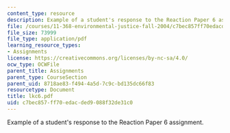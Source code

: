 ```yaml
---
content_type: resource
description: Example of a student's response to the Reaction Paper 6 assignment.
file: /courses/11-368-environmental-justice-fall-2004/c7bec857ff70edacded9088f32de31c0_lkc6.pdf
file_size: 73999
file_type: application/pdf
learning_resource_types:
- Assignments
license: https://creativecommons.org/licenses/by-nc-sa/4.0/
ocw_type: OCWFile
parent_title: Assignments
parent_type: CourseSection
parent_uid: 8718ae83-f494-4a5d-7c9c-bd135dc66f83
resourcetype: Document
title: lkc6.pdf
uid: c7bec857-ff70-edac-ded9-088f32de31c0
---
```

Example of a student's response to the Reaction Paper 6 assignment.